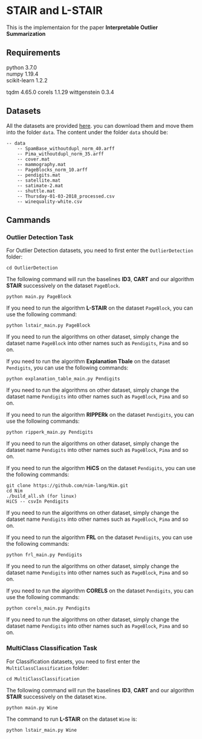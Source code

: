 # STAIR and L-STAIR
This is the implementaion for the paper **Interpretable Outlier Summarization**


## Requirements
python 3.7.0  
numpy 1.19.4  
scikit-learn 1.2.2

tqdm 4.65.0
corels 1.1.29
wittgenstein 0.3.4

## Datasets
All the datasets are provided [here](https://drive.google.com/drive/folders/1kINie6My69DxtM5aGtZiPpRX81qOkJRs?usp=sharing). you can download them and move them into the folder `data`. The content under the folder `data` should be:
```
-- data
    -- SpamBase_withoutdupl_norm_40.arff
    -- Pima_withoutdupl_norm_35.arff
    -- cover.mat
    -- mammography.mat
    -- PageBlocks_norm_10.arff
    -- pendigits.mat
    -- satellite.mat
    -- satimate-2.mat
    -- shuttle.mat
    -- Thursday-01-03-2018_processed.csv
    -- winequality-white.csv
```


## Cammands

### Outlier Detection Task
For Outlier Detection datasets, you need to first enter the `OutlierDetection` folder:
```
cd OutlierDetection
```
The following command will run the baselines **ID3**, **CART** and our algorithm **STAIR** successively on the dataset `PageBlock`.
```
python main.py PageBlock
```
If you need to run the algorithm **L-STAIR** on the dataset `PageBlock`, you can use the following command:
```
python lstair_main.py PageBlock
```
If you need to run the algorithms on other dataset, simply change the dataset name `PageBlock` into other names such as `Pendigits`, `Pima` and so on.

If you need to run the algorithm **Explanation Tbale** on the dataset `Pendigits`, you can use the following commands:
```
python explanation_table_main.py Pendigits
```
If you need to run the algorithms on other dataset, simply change the dataset name `Pendigits` into other names such as `PageBlock`, `Pima` and so on.

If you need to run the algorithm **RIPPERk** on the dataset `Pendigits`, you can use the following commands:
```
python ripperk_main.py Pendigits
```
If you need to run the algorithms on other dataset, simply change the dataset name `Pendigits` into other names such as `PageBlock`, `Pima` and so on.

If you need to run the algorithm **HiCS** on the dataset `Pendigits`, you can use the following commands:
```
git clone https://github.com/nim-lang/Nim.git
cd Nim
./build_all.sh (for linux)
HiCS -- csvIn Pendigits
```
If you need to run the algorithms on other dataset, simply change the dataset name `Pendigits` into other names such as `PageBlock`, `Pima` and so on.

If you need to run the algorithm **FRL** on the dataset `Pendigits`, you can use the following commands:
```
python frl_main.py Pendigits
```
If you need to run the algorithms on other dataset, simply change the dataset name `Pendigits` into other names such as `PageBlock`, `Pima` and so on.


If you need to run the algorithm **CORELS** on the dataset `Pendigits`, you can use the following commands:
```
python corels_main.py Pendigits
```
If you need to run the algorithms on other dataset, simply change the dataset name `Pendigits` into other names such as `PageBlock`, `Pima` and so on.



### MultiClass Classification Task
For Classification datasets, you need to first enter the `MultiClassClassification` folder:
```
cd MultiClassClassification
```
The following command will run the baselines **ID3**, **CART** and our algorithm **STAIR** successively on the dataset `Wine`.
```
python main.py Wine
```
The command to run **L-STAIR** on the dataset `Wine` is:
```
python lstair_main.py Wine
```

